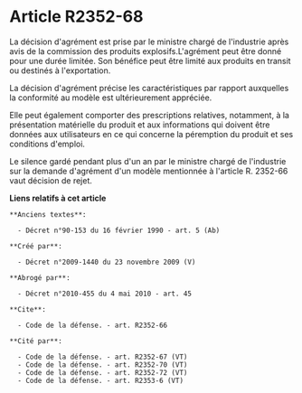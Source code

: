 # Article R2352-68

La décision d'agrément est prise par le ministre chargé de l'industrie après avis de la commission des produits
explosifs.L'agrément peut être donné pour une durée limitée. Son bénéfice peut être limité aux produits en transit ou
destinés à l'exportation. 

La décision d'agrément précise les caractéristiques par rapport auxquelles la conformité au modèle est ultérieurement
appréciée. 

Elle peut également comporter des prescriptions relatives, notamment, à la présentation matérielle du produit et aux
informations qui doivent être données aux utilisateurs en ce qui concerne la péremption du produit et ses conditions
d'emploi. 

Le silence gardé pendant plus d'un an par le ministre chargé de l'industrie sur la demande d'agrément d'un modèle mentionnée
à l'article R. 2352-66 vaut décision de rejet.

**Liens relatifs à cet article**

	**Anciens textes**:

	  - Décret n°90-153 du 16 février 1990 - art. 5 (Ab)

	**Créé par**:

	  - Décret n°2009-1440 du 23 novembre 2009 (V)

	**Abrogé par**:

	  - Décret n°2010-455 du 4 mai 2010 - art. 45

	**Cite**:

	  - Code de la défense. - art. R2352-66

	**Cité par**:

	  - Code de la défense. - art. R2352-67 (VT)
	  - Code de la défense. - art. R2352-70 (VT)
	  - Code de la défense. - art. R2352-72 (VT)
	  - Code de la défense. - art. R2353-6 (VT)
